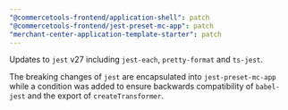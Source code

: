 ```yaml
---
"@commercetools-frontend/application-shell": patch
"@commercetools-frontend/jest-preset-mc-app": patch
"merchant-center-application-template-starter": patch
---
```


Updates to `jest` v27 including `jest-each`, `pretty-format` and `ts-jest`.

The breaking changes of `jest` are encapsulated into `jest-preset-mc-app` while a condition was added to ensure backwards compatibility of `babel-jest` and the export of `createTransformer`.
